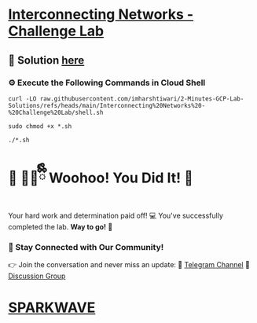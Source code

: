 # [Interconnecting Networks - Challenge Lab](https://www.cloudskillsboost.google/games/5961/labs/37986)

## 🔑 Solution [here]()

### ⚙️ Execute the Following Commands in Cloud Shell

```
curl -LO raw.githubusercontent.com/imharshtiwari/2-Minutes-GCP-Lab-Solutions/refs/heads/main/Interconnecting%20Networks%20-%20Challenge%20Lab/shell.sh

sudo chmod +x *.sh

./*.sh
```

# 🎉 🐻‍❄️ྀིྀི Woohoo! You Did It! 🎉

Your hard work and determination paid off! 💻
You've successfully completed the lab. **Way to go!** 🚀

### 💬 Stay Connected with Our Community!
👉 Join the conversation and never miss an update:
📢 [Telegram Channel](https://t.me/sparkwave.01)
👥 [Discussion Group](https://t.me/sparkwave.01chats)

# [SPARKWAVE](https://www.youtube.com/@sparkwave.01)